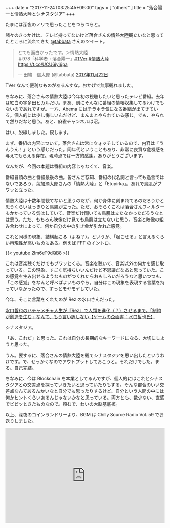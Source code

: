 +++
date = "2017-11-24T03:25:45+09:00"
tags = [ "others" ]
title = "落合陽一と情熱大陸とシナスタジア"
+++

たまには深夜のノリで思ったことをつらつらと。

<!--more-->

諸々のきっかけは、テレビ持ってないけど落合さんの情熱大陸観たいなと思ってたところに流れてきた [@tabbata](https://twitter.com/tabbata) さんのツイート。

<blockquote class="twitter-tweet" data-lang="ja"><p lang="ja" dir="ltr">とても面白かったです。＞情熱大陸<br>＃978「科学者・落合陽一」<a href="https://twitter.com/hashtag/TVer?src=hash&amp;ref_src=twsrc%5Etfw">#TVer</a> <a href="https://twitter.com/hashtag/%E6%83%85%E7%86%B1%E5%A4%A7%E9%99%B8?src=hash&amp;ref_src=twsrc%5Etfw">#情熱大陸</a><br> <a href="https://t.co/UCU6iyi6pa">https://t.co/UCU6iyi6pa</a></p>&mdash; 田端　信太郎 (@tabbata) <a href="https://twitter.com/tabbata/status/933460560057790464?ref_src=twsrc%5Etfw">2017年11月22日</a></blockquote>
<script async src="https://platform.twitter.com/widgets.js" charset="utf-8"></script>

TVer なんて便利なものがあるんすな。おかげで無事観れました。

ちなみに、落合さんの情熱大陸は今年初の視聴したいと思ったテレビ番組。去年は紅白の宇多田ヒカルだけ。まあ、別にそんなに番組の情報収集してるわけでもないのであれですが。一方、Abema にはチラホラ気になる番組が出てきている。個人的には少し悔しいんだけど、まんまとやられている感じ。でも、やられて然りだなと思う。あと、麻雀チャンネルは沼。

はい、脱線しました。戻します。

まず、番組の内容について。落合さんは常にウォッチしているので、内容は「うんうん！」という感じだった。同年代ということもあり、非常に良質な危機感を与えてもらえる存在。現時点では一方的感謝。ありがとうございます。

なんだが、今回の本題は番組の内容じゃなくて、音楽。

番組冒頭の曲と番組最後の曲。皆さんご存知、番組の代名詞と言っても過言ではないであろう、葉加瀬太郎さんの「情熱大陸」と「Etupirka」。あれで鳥肌がブワッと立った。

情熱大陸は十数年間観てないと思うのだが、何か身体に刻まれてるのだろうかと思うくらいはっきりと鳥肌が立った。ただ、おそらくこれは落合さんフィルターもかかっている気はしていて、音楽だけ聞いても鳥肌は立たなかっただろうなとは思う。ただ、もちろん映像だけ見ても鳥肌は立たないと思う。音楽と映像の組み合わせによって、何か自分の中の引き金が引かれた感覚。

これと同様の現象、結構起こる（よね？）。というか、「起こせる」と言えるくらい再現性が高いものもある。例えば FFT のイントロ。

{{< youtube 2Im6eT9dQB8 >}}
<br />

これは音楽聴くだけでもブワッとくる。音楽を聴いて、音楽以外の何かを感じ取っている。この現象、すごく気持ちいいんだけど不思議だなあと思っていた。この感覚を生み出せるようなものがつくれたらおもしろいだろうなと思いつつも、「この感覚」をなんと呼べばよいものやら。自分はこの現象を表現する言葉を持っていなかったので、ずっとモヤモヤしていた。

今年、そこに言葉をくれたのが Rez の水口さんだった。

[水口哲也のハチャメチャ人生が『Rez』で人類を進化（？）させるまで。「制約が創造を生む」なんて、もう言い訳しない【ゲームの企画書：水口哲也氏】](http://news.denfaminicogamer.jp/projectbook/rezinfinite_mizuguchi)

シナスタジア。

「あ、これだ」と思った。これは自分の長期的なキーワードになる、大切にしようと思った。

うん。要するに、落合さんの情熱大陸を観てシナスタジアを思い出したというわけです。で、せっかくなのでアウトプットしておこうと。それだけでした。まる。自己完結。

ちなみに、今は Blockchain を本業としてるんですが、個人的にはこれとシナスタジアとの交差点を探っていきたいと思っていたりもする。そんな都合のいい交差点なんてあるんかいなと自分でも思ったりするけど、自分という人間の中には何かヒントくらいあるんじゃないかなと思っている。両方とも、数少ない、直感でビビッときたものなので。頼むで、わいの大脳基底核。

以上、深夜のコインランドリーより、BGM は Chilly Source Radio Vol. 59 でお送りしました。

<iframe width="100%" height="300" scrolling="no" frameborder="no" src="https://w.soundcloud.com/player/?url=https%3A//api.soundcloud.com/tracks/357143153&amp;color=%23ff5500&amp;auto_play=false&amp;hide_related=false&amp;show_comments=true&amp;show_user=true&amp;show_reposts=false&amp;show_teaser=true&amp;visual=true"></iframe>
